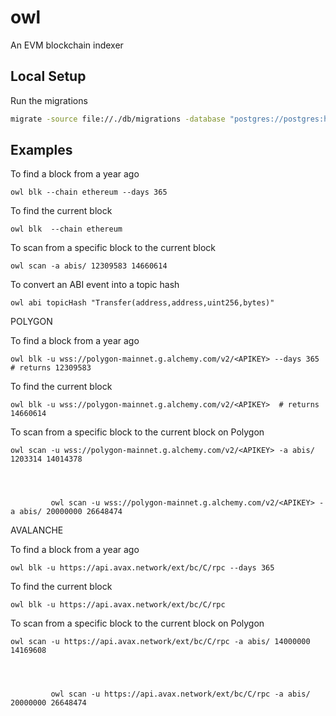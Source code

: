 # owl
An EVM blockchain indexer


## Local Setup

Run the migrations

```bash
migrate -source file://./db/migrations -database "postgres://postgres:hoothoo@localhost:5432/owl_dev?sslmode=disable" up
```


## Examples

To find a block from a year ago

    owl blk --chain ethereum --days 365

To find the current block

    owl blk  --chain ethereum

To scan from a specific block to the current block

    owl scan -a abis/ 12309583 14660614


To convert an ABI event into a topic hash

    owl abi topicHash "Transfer(address,address,uint256,bytes)"


POLYGON

To find a block from a year ago

    owl blk -u wss://polygon-mainnet.g.alchemy.com/v2/<APIKEY> --days 365  # returns 12309583

To find the current block

    owl blk -u wss://polygon-mainnet.g.alchemy.com/v2/<APIKEY>  # returns 14660614


To scan from a specific block to the current block on Polygon

    owl scan -u wss://polygon-mainnet.g.alchemy.com/v2/<APIKEY> -a abis/ 1203314 14014378
         
         


             owl scan -u wss://polygon-mainnet.g.alchemy.com/v2/<APIKEY> -a abis/ 20000000 26648474


AVALANCHE             


To find a block from a year ago

    owl blk -u https://api.avax.network/ext/bc/C/rpc --days 365  

To find the current block

    owl blk -u https://api.avax.network/ext/bc/C/rpc  


To scan from a specific block to the current block on Polygon

    owl scan -u https://api.avax.network/ext/bc/C/rpc -a abis/ 14000000 14169608
         
         


             owl scan -u https://api.avax.network/ext/bc/C/rpc -a abis/ 20000000 26648474

